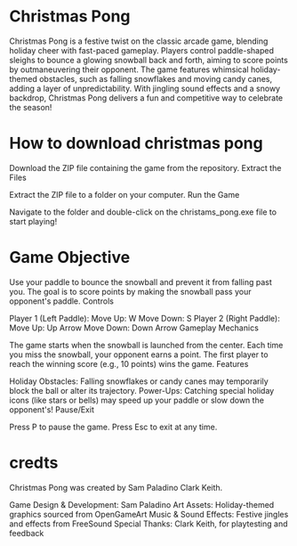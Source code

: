 # Christmas Pong

Christmas Pong is a festive twist on the classic arcade game, blending holiday cheer with fast-paced gameplay. Players control paddle-shaped sleighs to bounce a glowing snowball back and forth, aiming to score points by outmaneuvering their opponent. The game features whimsical holiday-themed obstacles, such as falling snowflakes and moving candy canes, adding a layer of unpredictability. With jingling sound effects and a snowy backdrop, Christmas Pong delivers a fun and competitive way to celebrate the season!

# How to download christmas pong

Download the ZIP file containing the game from the repository.
Extract the Files

Extract the ZIP file to a folder on your computer.
Run the Game

Navigate to the folder and double-click on the christams_pong.exe file to start playing!

# Game Objective

Use your paddle to bounce the snowball and prevent it from falling past you. The goal is to score points by making the snowball pass your opponent's paddle.
Controls

Player 1 (Left Paddle):
Move Up: W
Move Down: S
Player 2 (Right Paddle):
Move Up: Up Arrow
Move Down: Down Arrow
Gameplay Mechanics

The game starts when the snowball is launched from the center.
Each time you miss the snowball, your opponent earns a point.
The first player to reach the winning score (e.g., 10 points) wins the game.
Features

Holiday Obstacles: Falling snowflakes or candy canes may temporarily block the ball or alter its trajectory.
Power-Ups: Catching special holiday icons (like stars or bells) may speed up your paddle or slow down the opponent's!
Pause/Exit

Press P to pause the game.
Press Esc to exit at any time.

# credts
Christmas Pong was created by Sam Paladino Clark Keith.

Game Design & Development: Sam Paladino
Art Assets: Holiday-themed graphics sourced from OpenGameArt
Music & Sound Effects: Festive jingles and effects from FreeSound
Special Thanks:
Clark Keith, for playtesting and feedback
